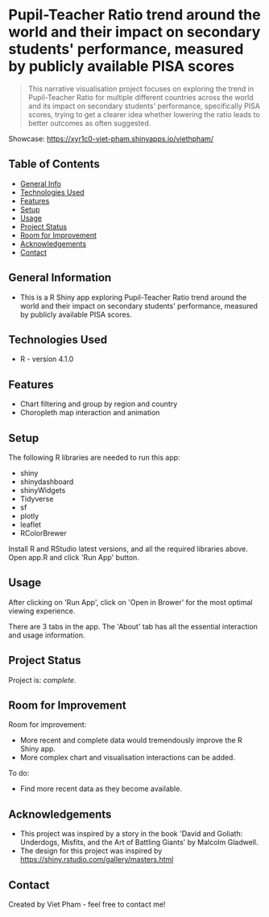 # Pupil-Teacher Ratio trend around the world and their impact on secondary students' performance, measured by publicly available PISA scores
> This narrative visualisation project focuses on exploring the trend in Pupil-Teacher Ratio for multiple different countries across the world and its impact on secondary students' performance, specifically PISA scores, trying to get a clearer idea whether lowering the ratio leads to better outcomes as often suggested.

Showcase: https://xyr1c0-viet-pham.shinyapps.io/viethpham/

<!-- The intended audience are parents, education policy makers and any one interested in the education sector in general.
> Live demo [_here_](https://www.example.com). If you have the project hosted somewhere, include the link here. -->

## Table of Contents
* [General Info](#general-information)
* [Technologies Used](#technologies-used)
* [Features](#features)
* [Setup](#setup)
* [Usage](#usage)
* [Project Status](#project-status)
* [Room for Improvement](#room-for-improvement)
* [Acknowledgements](#acknowledgements)
* [Contact](#contact)
<!-- * [License](#license) -->


## General Information
- This is a R Shiny app exploring Pupil-Teacher Ratio trend around the world and their impact on secondary students' performance, measured by publicly available PISA scores.


## Technologies Used
- R - version 4.1.0


## Features
- Chart filtering and group by region and country
- Choropleth map interaction and animation


## Setup
The following R libraries are needed to run this app:
- shiny
- shinydashboard
- shinyWidgets
- Tidyverse
- sf
- plotly
- leaflet
- RColorBrewer

Install R and RStudio latest versions, and all the required libraries above. Open app.R and click 'Run App' button.


## Usage
After clicking on 'Run App', click on 'Open in Brower' for the most optimal viewing experience.

There are 3 tabs in the app. The 'About' tab has all the essential interaction and usage information.


## Project Status
Project is: _complete_.

## Room for Improvement

Room for improvement:
- More recent and complete data would tremendously improve the R Shiny app.
- More complex chart and visualisation interactions can be added.

To do:
- Find more recent data as they become available.


## Acknowledgements
- This project was inspired by a story in the book 'David and Goliath: Underdogs, Misfits, and the Art of Battling Giants' by Malcolm Gladwell.
- The design for this project was inspired by https://shiny.rstudio.com/gallery/masters.html


## Contact
Created by Viet Pham - feel free to contact me!


<!-- Optional -->
<!-- ## License -->
<!-- This project is open source and available under the [... License](). -->

<!-- You don't have to include all sections - just the one's relevant to your project -->
